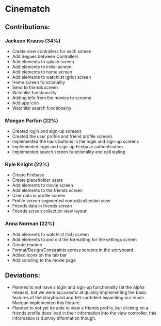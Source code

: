 # Cinematch

## Contributions:
### Jackson Krauss (34%)
* Create view controllers for each screen
* Add Segues between Controllers
* Add elements to splash screen
* Add elements to initial screen
* Add elements to home screen
* Add elements to watchlist (grid) screen
* Home screen functionality
* Send to friends screen
* Watchlist functionality
* Adding info from the movies to screens
* Add app icon
*  Watchlist search functionality

### Maegan Parfan (22%)
* Created login and sign-up screens
* Created the user profile and friend profile screens
* Implemented the back buttons in the login and sign-up screens
* Implemented login and sign-up Firebase authentication
* Implemented search screen functionality and cell styling

### Kyle Knight (22%)
* Create Firebase 
* Create placeholder users
* Add elements to movie screen
* Add elements to the friends screen
* User data in profile screen
* Profile screen segmented control/collection view
* Friends data in friends screen
* Friends screen collection view layout

### Anna Norman (22%)
* Add elements to watchlist (list) screen
* Add elements to and did the formatting for the settings screen
* Create readme
* Format/Design/Constraints across screens in the storyboard
* Added icons on the tab bar
* Add scrolling to the movie page

## Deviations:
* Planned to not have a login and sign-up functionality (at the Alpha release), but we were successful at quickly implementing the basic features of the storyboard and felt confident expanding our reach. Maegan implemented this feature. 
* Planned to not yet be able to view a friends profile, but clicking on a friends profile does load in their information into the view controller, this information is dummy information though. 



